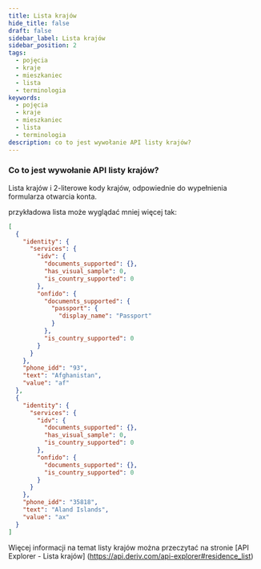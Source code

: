 ```yaml
---
title: Lista krajów
hide_title: false
draft: false
sidebar_label: Lista krajów
sidebar_position: 2
tags:
  - pojęcia
  - kraje
  - mieszkaniec
  - lista
  - terminologia
keywords:
  - pojęcia
  - kraje
  - mieszkaniec
  - lista
  - terminologia
description: co to jest wywołanie API listy krajów?
---
```


### Co to jest wywołanie API listy krajów?

Lista krajów i 2-literowe kody krajów, odpowiednie do wypełnienia formularza otwarcia konta.

przykładowa lista może wyglądać mniej więcej tak:

```json
[
  {
    "identity": {
      "services": {
        "idv": {
          "documents_supported": {},
          "has_visual_sample": 0,
          "is_country_supported": 0
        },
        "onfido": {
          "documents_supported": {
            "passport": {
              "display_name": "Passport"
            }
          },
          "is_country_supported": 0
        }
      }
    },
    "phone_idd": "93",
    "text": "Afghanistan",
    "value": "af"
  },
  {
    "identity": {
      "services": {
        "idv": {
          "documents_supported": {},
          "has_visual_sample": 0,
          "is_country_supported": 0
        },
        "onfido": {
          "documents_supported": {},
          "is_country_supported": 0
        }
      }
    },
    "phone_idd": "35818",
    "text": "Aland Islands",
    "value": "ax"
  }
]
```

Więcej informacji na temat listy krajów można przeczytać na stronie [API Explorer - Lista krajów] (https://api.deriv.com/api-explorer#residence_list)
